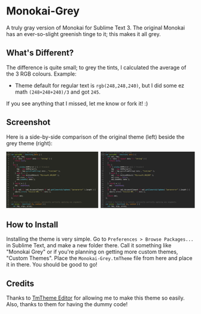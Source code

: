 # Monokai-Grey
A truly gray version of Monokai for Sublime Text 3. The original Monokai has an ever-so-slight greenish tinge to it; this makes it all grey.

## What's Different?
The difference is quite small; to grey the tints, I calculated the average of the 3 RGB colours. Example:
  * Theme default for regular text is `rgb(248,248,240)`, but I did some ez math `(248+248+240)/3` and got `245`.

If you see anything that I missed, let me know or fork it! :)

## Screenshot
Here is a side-by-side comparison of the original theme (left) beside the grey theme (right):

![Screenshot](/screenshot.png?raw=true "Screenshot")

## How to Install
Installing the theme is very simple. Go to `Preferences > Browse Packages...` in Sublime Text, and make a new folder there. Call it something like "Monokai Grey" or if you're planning on getting more custom themes, "Custom Themes". Place the `Monokai-Grey.tmTheme` file from here and place it in there. You should be good to go!

## Credits
Thanks to [TmTheme Editor](https://github.com/aziz/tmTheme-Editor) for allowing me to make this theme so easily. Also, thanks to them for having the dummy code!
